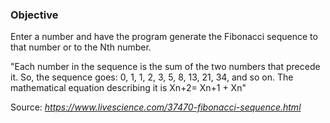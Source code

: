 ### Objective
Enter a number and have the program generate the Fibonacci sequence to that number or to the Nth number.

"Each number in the sequence is the sum of the two numbers that precede it. So, the sequence goes: 0, 1, 1, 2, 3, 5, 8, 13, 21, 34, and so on. The mathematical equation describing it is Xn+2= Xn+1 + Xn"

Source: _https://www.livescience.com/37470-fibonacci-sequence.html_
